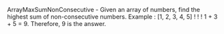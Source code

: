 ArrayMaxSumNonConsecutive - 
Given an array of numbers, find the highest sum of non-consecutive numbers.
Example :
[1, 2, 3, 4, 5]
 !     !     !
1 + 3 + 5 = 9. Therefore, 9 is the answer.